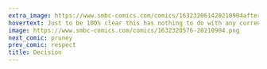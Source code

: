 ```yaml
---
extra_image: https://www.smbc-comics.com/comics/163232061420210904after.png
hovertext: Just to be 100% clear this has nothing to do with any current event - it was written months ago and I suspect I can use it to whinge online for ever after.
image: https://www.smbc-comics.com/comics/1632320576-20210904.png
next_comic: pruney
prev_comic: respect
title: Decision
---
```



